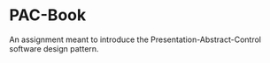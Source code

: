 # PAC-Book
An assignment meant to introduce the Presentation-Abstract-Control software design pattern.
